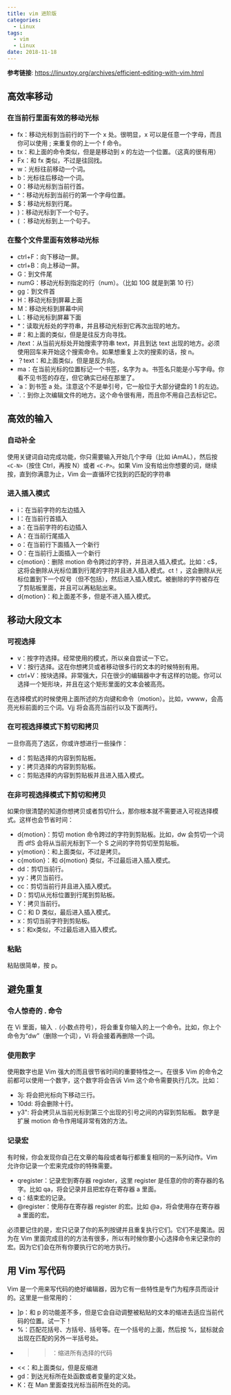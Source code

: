 ```yaml
---
title: vim 进阶版
categories: 
  - Linux
tags:
  - vim
  - Linux
date: 2018-11-18
---
```


**参考链接**: https://linuxtoy.org/archives/efficient-editing-with-vim.html

## 高效率移动

### 在当前行里面有效的移动光标

- fx：移动光标到当前行的下一个 x 处。很明显，x 可以是任意一个字母，而且你可以使用 ; 来重复你的上一个 f 命令。
- tx：和上面的命令类似，但是是移动到 x 的左边一个位置。（这真的很有用）
- Fx：和 fx 类似，不过是往回找。
- w：光标往前移动一个词。
- b：光标往后移动一个词。
- 0：移动光标到当前行首。
- ^：移动光标到当前行的第一个字母位置。
- $：移动光标到行尾。
- )：移动光标到下一个句子。
- ( ：移动光标到上一个句子。

### 在整个文件里面有效移动光标

- ctrl+F：向下移动一屏。
- ctrl+B：向上移动一屏。
- G：到文件尾
- numG：移动光标到指定的行（num）。（比如 10G 就是到第 10 行）
- gg：到文件首
- H：移动光标到屏幕上面
- M：移动光标到屏幕中间
- L：移动光标到屏幕下面
- *：读取光标处的字符串，并且移动光标到它再次出现的地方。
- #：和上面的类似，但是是往反方向寻找。
- /text：从当前光标处开始搜索字符串 text，并且到达 text 出现的地方。必须使用回车来开始这个搜索命令。如果想重复上次的搜索的话，按 n。
- ？text：和上面类似，但是是反方向。
- ma：在当前光标的位置标记一个书签，名字为 a。书签名只能是小写字母。你看不见书签的存在，但它确实已经在那里了。
- \`a：到书签 a 处。注意这个不是单引号，它一般位于大部分键盘的 1 的左边。
- \`.：到你上次编辑文件的地方。这个命令很有用，而且你不用自己去标记它。

## 高效的输入

### 自动补全

使用关键词自动完成功能，你只需要输入开始几个字母（比如 iAmAL），然后按 `<C-N>`（按住 Ctrl，再按 N）或者 `<C-P>`。如果 Vim 没有给出你想要的词，继续按，直到你满意为止，Vim 会一直循环它找到的匹配的字符串

### 进入插入模式

- i：在当前字符的左边插入
- I：在当前行首插入
- a：在当前字符的右边插入
- A：在当前行尾插入
- o：在当前行下面插入一个新行
- O：在当前行上面插入一个新行
- c{motion}：删除 motion 命令跨过的字符，并且进入插入模式。比如：c$，这将会删除从光标位置到行尾的字符并且进入插入模式。ct！，这会删除从光标位置到下一个叹号（但不包括），然后进入插入模式。被删除的字符被存在了剪贴板里面，并且可以再粘贴出来。
- d{motion}：和上面差不多，但是不进入插入模式。

## 移动大段文本

### 可视选择

- v：按字符选择。经常使用的模式，所以亲自尝试一下它。
- V：按行选择。这在你想拷贝或者移动很多行的文本的时候特别有用。
- ctrl+V：按块选择。非常强大，只在很少的编辑器中才有这样的功能。你可以选择一个矩形块，并且在这个矩形里面的文本会被高亮。

在选择模式的时候使用上面所述的方向键和命令（motion）。比如，vwww，会高亮光标前面的三个词。Vjj 将会高亮当前行以及下面两行。

### 在可视选择模式下剪切和拷贝
一旦你高亮了选区，你或许想进行一些操作：

- d：剪贴选择的内容到剪贴板。
- y：拷贝选择的内容到剪贴板。
- c：剪贴选择的内容到剪贴板并且进入插入模式。

### 在非可视选择模式下剪切和拷贝
如果你很清楚的知道你想拷贝或者剪切什么，那你根本就不需要进入可视选择模式。这样也会节省时间：

- d{motion}：剪切 motion 命令跨过的字符到剪贴板。比如，dw 会剪切一个词而 dfS 会将从当前光标到下一个 S 之间的字符剪切至剪贴板。
- y{motion}：和上面类似，不过是拷贝。
- c{motion}：和 d{motion} 类似，不过最后进入插入模式。
- dd：剪切当前行。
- yy：拷贝当前行。
- cc：剪切当前行并且进入插入模式。
- D：剪切从光标位置到行尾到剪贴板。
- Y：拷贝当前行。
- C：和 D 类似，最后进入插入模式。
- x：剪切当前字符到剪贴板。
- s：和x类似，不过最后进入插入模式。

### 粘贴
粘贴很简单，按 p。

## 避免重复
### 令人惊奇的 . 命令
在 Vi 里面，输入 `.` (小数点符号），将会重复你输入的上一个命令。比如，你上个命令为“dw”（删除一个词），Vi 将会接着再删除一个词。

### 使用数字
使用数字也是 Vim 强大的而且很节省时间的重要特性之一。在很多 Vim 的命令之前都可以使用一个数字，这个数字将会告诉 Vim 这个命令需要执行几次。比如：

- 3j: 将会把光标向下移动三行。
- 10dd: 将会删除十行。
- y3": 将会拷贝从当前光标到第三个出现的引号之间的内容到剪贴板。
数字是扩展 motion 命令作用域非常有效的方法。

### 记录宏
有时候，你会发现你自己在文章的每段或者每行都重复相同的一系列动作。Vim 允许你记录一个宏来完成你的特殊需要。

- qregister：记录宏到寄存器 register，这里 register 是任意的你的寄存器的名字。比如 qa，将会记录并且把宏存在寄存器 a 里面。
- q：结束宏的记录。
- @register：使用存在寄存器 register 的宏。比如 @a，将会使用存在寄存器 a 里面的宏。

必须要记住的是，宏只记录了你的系列按键并且重复执行它们。它们不是魔法。因为在 Vim 里面完成目的的方法有很多，所以有时候你要小心选择命令来记录你的宏。因为它们会在所有你要执行它的地方执行。

## 用 Vim 写代码
Vim 是一个用来写代码的绝好编辑器，因为它有一些特性是专门为程序员而设计的。这里是一些常用的：

- ]p：和 p 的功能差不多，但是它会自动调整被粘贴的文本的缩进去适应当前代码的位置。试一下！
- %：匹配花括号、方括号、括号等。在一个括号的上面，然后按 %，鼠标就会出现在匹配的另外一半括号处。
- >>：缩进所有选择的代码
- <<：和上面类似，但是反缩进
- gd：到达光标所在处函数或者变量的定义处。
- K：在 Man 里面查找光标当前所在处的词。
